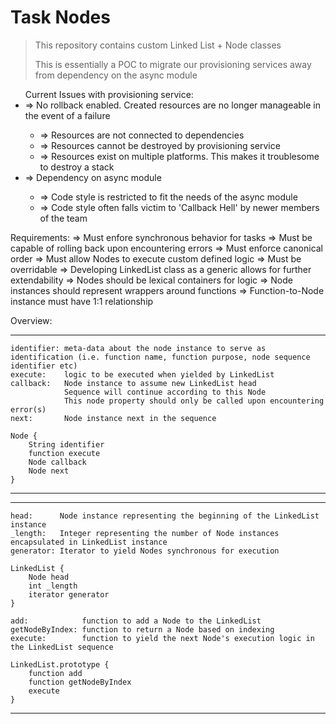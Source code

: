<h1>Task Nodes</h1>

<blockquote>
<p>This repository contains custom Linked List + Node classes</p>
<p>This is essentially a POC to migrate our provisioning services away from dependency on the async module</p>
</blockquote>

<ul>
Current Issues with provisioning service:<br>
    <li>=> No rollback enabled. Created resources are no longer manageable in the event of a failure</li>
        <ul>
        <li>=> Resources are not connected to dependencies</li>
        <li>=> Resources cannot be destroyed by provisioning service</li>
        <li>=> Resources exist on multiple platforms. This makes it troublesome to destroy a stack</li>
        </ul>
    <li>=> Dependency on async module</li>
        <ul>
        <li>=> Code style is restricted to fit the needs of the async module</li>
        <li>=> Code style often falls victim to 'Callback Hell' by newer members of the team</li>
        </ul>
</ul>
Requirements:
    => Must enfore synchronous behavior for tasks
    => Must be capable of rolling back upon encountering errors
    => Must enforce canonical order
    => Must allow Nodes to execute custom defined logic
    => Must be overridable
        => Developing LinkedList class as a generic allows for further extendability
    => Nodes should be lexical containers for logic
        => Node instances should represent wrappers around functions
        => Function-to-Node instance must have 1:1 relationship

Overview:

***************************
    identifier: meta-data about the node instance to serve as identification (i.e. function name, function purpose, node sequence identifier etc)
    execute:    logic to be executed when yielded by LinkedList
    callback:   Node instance to assume new LinkedList head
                Sequence will continue according to this Node
                This node property should only be called upon encountering error(s)
    next:       Node instance next in the sequence

    Node {
        String identifier
        function execute
        Node callback
        Node next
    }

***************************
    

***************************
    head:      Node instance representing the beginning of the LinkedList instance
    _length:   Integer representing the number of Node instances encapsulated in LinkedList instance
    generator: Iterator to yield Nodes synchronous for execution

    LinkedList {
        Node head
        int _length
        iterator generator
    }

    add:            function to add a Node to the LinkedList
    getNodeByIndex: function to return a Node based on indexing
    execute:        function to yield the next Node's execution logic in the LinkedList sequence

    LinkedList.prototype {
        function add
        function getNodeByIndex
        execute
    }

***************************
